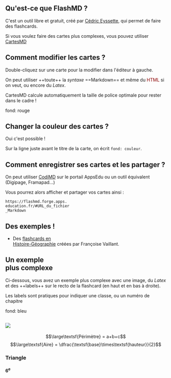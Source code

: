 ## Qu'est-ce que FlashMD ?

C'est un outil libre et gratuit, créé par [Cédric Eyssette](https://eyssette.forge.apps.education.fr/), qui permet de faire des flashcards.

Si vous voulez faire des cartes plus complexes, vous pouvez utiliser [CartesMD](https://cartesmd.forge.apps.education.fr/)


## Comment modifier les cartes ?
Double-cliquez sur une carte pour la modifier dans l'éditeur à gauche.

On peut utiliser ++toute++ la _syntaxe_ ==Markdown== et même du <span style="color: darkred;">HTML</span> si on veut, ou encore du $Latex$.

CartesMD calcule automatiquement la taille de police optimale pour rester dans le cadre !


fond: rouge
## Changer la couleur des cartes ?
Oui c'est possible !

Sur la ligne juste avant le titre de la carte, on écrit `fond: couleur`.

## Comment enregistrer ses cartes et les partager ?

On peut utiliser [CodiMD](https://codimd.apps.education.fr/) sur le portail AppsEdu ou un outil équivalent (Digipage, Framapad…)

Vous pourrez alors afficher et partager vos cartes ainsi :
```
https://flashmd.forge.apps.
education.fr/#URL_du_fichier
_Markdown
```


## Des exemples !
- Des [flashcards en <br>Histoire-Géographie](https://flashmd.forge.apps.education.fr/#https://codimd.apps.education.fr/eW4UTUncQ3ue56D9ThaZUg) créées par Françoise Vaillant.


## Un&nbsp;exemple <aside>plus&nbsp;complexe</aside>

Ci-dessous, vous avez un exemple plus complexe avec une image, du $Latex$ et des ++labels++ sur le recto de la flashcard (en haut et en bas à droite).

Les labels sont pratiques pour indiquer une classe, ou un numéro de chapitre

fond: bleu
## ![](https://lmdbt.forge.apps.education.fr/nos-creacartes/modeles/perimetre_aire/triangle.svg)

$$\large\textsf{Périmètre} = a+b+c$$
$$\large\textsf{Aire} = \dfrac{\textsf{base}\times\textsf{hauteur}}{2}$$

### **Triangle**
#### 6<sup>e</sup>